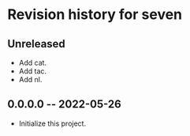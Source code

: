 # Revision history for seven

## Unreleased

- Add cat.
- Add tac.
- Add nl.

## 0.0.0.0 -- 2022-05-26

- Initialize this project.
